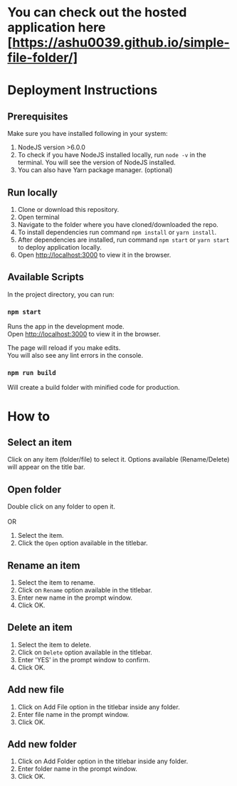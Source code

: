 # You can check out the hosted application here [https://ashu0039.github.io/simple-file-folder/]

# Deployment Instructions

## Prerequisites
Make sure you have installed following in your system:
1. NodeJS version >6.0.0
2. To check if you have NodeJS installed locally, run `node -v` in the terminal. You will see the version of NodeJS installed.
3. You can also have Yarn package manager. (optional)

## Run locally
1. Clone or download this repository.
2. Open terminal
3. Navigate to the folder where you have cloned/downloaded the repo.
4. To install dependencies run command `npm install` or `yarn install`.
5. After dependencies are installed, run command `npm start` or `yarn start` to deploy application locally.
5. Open [http://localhost:3000](http://localhost:3000) to view it in the browser.

## Available Scripts

In the project directory, you can run:

### `npm start`

Runs the app in the development mode.<br>
Open [http://localhost:3000](http://localhost:3000) to view it in the browser.

The page will reload if you make edits.<br>
You will also see any lint errors in the console.

### `npm run build`

Will create a build folder with minified code for production.

# How to

## Select an item
Click on any item (folder/file) to select it. Options available (Rename/Delete) will appear on the title bar.

## Open folder
Double click on any folder to open it.<br><br>
OR<br>
1. Select the item.
2. Click the `Open` option available in the titlebar.

## Rename an item
1. Select the item to rename.
2. Click on `Rename` option available in the titlebar.
3. Enter new name in the prompt window.
4. Click OK.

## Delete an item
1. Select the item to delete.
2. Click on `Delete` option available in the titlebar.
3. Enter 'YES' in the prompt window to confirm.
4. Click OK.

## Add new file
1. Click on Add File option in the titlebar inside any folder.
2. Enter file name in the prompt window.
3. Click OK.

## Add new folder
1. Click on Add Folder option in the titlebar inside any folder.
2. Enter folder name in the prompt window.
3. Click OK.

